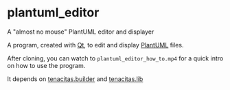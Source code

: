 # plantuml_editor
A "almost no mouse" PlantUML editor and displayer

A program, created with [Qt](https://www.qt.io/), to edit and display [PlantUML](http://plantuml.com/) files.

After cloning, you can watch to `plantuml_editor_how_to.mp4` for a quick intro on how to use the program.

It depends on [tenacitas.builder](https://github.com/rodrigocanellas/tenacitas.builder) and [tenacitas.lib](https://github.com/rodrigocanellas/tenacitas.lib)
